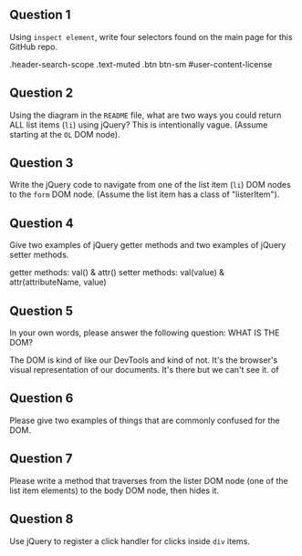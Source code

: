 ## Question 1

Using `inspect element`, write four selectors found on the main page for this
GitHub repo.

<!-- your answer starts here -->
.header-search-scope
.text-muted
.btn btn-sm
#user-content-license
<!-- your answer ends here -->

## Question 2

Using the diagram in the `README` file, what are two ways you could return ALL
list items (`li`) using jQuery? This is intentionally vague. (Assume starting
at the `OL` DOM node).

<!-- your answer starts here -->

<!-- your answer ends here -->

## Question 3

Write the jQuery code to navigate from one of the list item (`li`) DOM nodes to
the `form` DOM node. (Assume the list item has a class of "listerItem").

<!-- your answer starts here -->

<!-- your answer ends here -->

## Question 4

Give two examples of jQuery getter methods and two examples of jQuery setter
methods.

<!-- your answer starts here -->
getter methods: val() & attr()
setter methods: val(value) & attr(attributeName, value)
<!-- your answer ends here -->

## Question 5

In your own words, please answer the following question: WHAT IS THE DOM?

<!-- your answer starts here -->
The DOM is kind of like our DevTools and kind of not.  It's the browser's
visual representation of our documents.  It's there but we can't see it.
of
<!-- your answer ends here -->

## Question 6

Please give two examples of things that are commonly confused for the DOM.

<!-- your answer starts here -->

<!-- your answer ends here -->

## Question 7

Please write a method that traverses from the lister DOM node (one of the list
item elements) to the body DOM node, then hides it.

<!-- your answer starts here -->

<!-- your answer ends here -->

## Question 8

Use jQuery to register a click handler for clicks inside `div` items.

<!-- your answer starts here -->

<!-- your answer ends here -->
